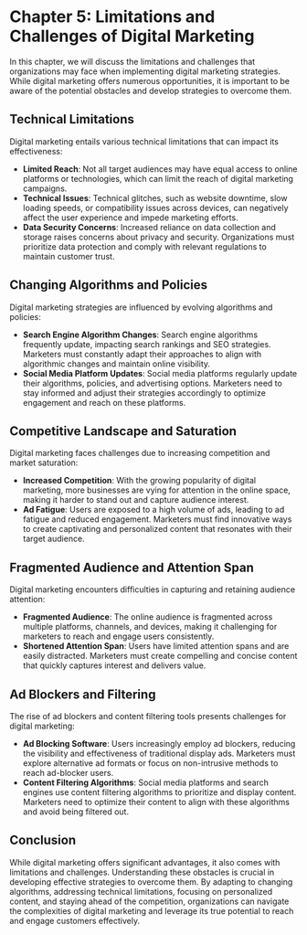 Chapter 5: Limitations and Challenges of Digital Marketing
==========================================================

In this chapter, we will discuss the limitations and challenges that organizations may face when implementing digital marketing strategies. While digital marketing offers numerous opportunities, it is important to be aware of the potential obstacles and develop strategies to overcome them.

Technical Limitations
---------------------

Digital marketing entails various technical limitations that can impact its effectiveness:

* **Limited Reach**: Not all target audiences may have equal access to online platforms or technologies, which can limit the reach of digital marketing campaigns.
* **Technical Issues**: Technical glitches, such as website downtime, slow loading speeds, or compatibility issues across devices, can negatively affect the user experience and impede marketing efforts.
* **Data Security Concerns**: Increased reliance on data collection and storage raises concerns about privacy and security. Organizations must prioritize data protection and comply with relevant regulations to maintain customer trust.

Changing Algorithms and Policies
--------------------------------

Digital marketing strategies are influenced by evolving algorithms and policies:

* **Search Engine Algorithm Changes**: Search engine algorithms frequently update, impacting search rankings and SEO strategies. Marketers must constantly adapt their approaches to align with algorithmic changes and maintain online visibility.
* **Social Media Platform Updates**: Social media platforms regularly update their algorithms, policies, and advertising options. Marketers need to stay informed and adjust their strategies accordingly to optimize engagement and reach on these platforms.

Competitive Landscape and Saturation
------------------------------------

Digital marketing faces challenges due to increasing competition and market saturation:

* **Increased Competition**: With the growing popularity of digital marketing, more businesses are vying for attention in the online space, making it harder to stand out and capture audience interest.
* **Ad Fatigue**: Users are exposed to a high volume of ads, leading to ad fatigue and reduced engagement. Marketers must find innovative ways to create captivating and personalized content that resonates with their target audience.

Fragmented Audience and Attention Span
--------------------------------------

Digital marketing encounters difficulties in capturing and retaining audience attention:

* **Fragmented Audience**: The online audience is fragmented across multiple platforms, channels, and devices, making it challenging for marketers to reach and engage users consistently.
* **Shortened Attention Span**: Users have limited attention spans and are easily distracted. Marketers must create compelling and concise content that quickly captures interest and delivers value.

Ad Blockers and Filtering
-------------------------

The rise of ad blockers and content filtering tools presents challenges for digital marketing:

* **Ad Blocking Software**: Users increasingly employ ad blockers, reducing the visibility and effectiveness of traditional display ads. Marketers must explore alternative ad formats or focus on non-intrusive methods to reach ad-blocker users.
* **Content Filtering Algorithms**: Social media platforms and search engines use content filtering algorithms to prioritize and display content. Marketers need to optimize their content to align with these algorithms and avoid being filtered out.

Conclusion
----------

While digital marketing offers significant advantages, it also comes with limitations and challenges. Understanding these obstacles is crucial in developing effective strategies to overcome them. By adapting to changing algorithms, addressing technical limitations, focusing on personalized content, and staying ahead of the competition, organizations can navigate the complexities of digital marketing and leverage its true potential to reach and engage customers effectively.
